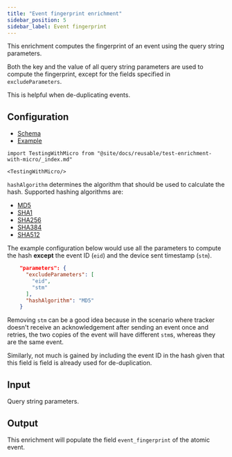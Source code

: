 ```yaml
---
title: "Event fingerprint enrichment"
sidebar_position: 5
sidebar_label: Event fingerprint
---
```


This enrichment computes the fingerprint of an event using the query string parameters.

Both the key and the value of all query string parameters are used to compute the fingerprint, except for the fields specified in `excludeParameters`.

This is helpful when de-duplicating events.

## Configuration

- [Schema](https://github.com/snowplow/iglu-central/blob/master/schemas/com.snowplowanalytics.snowplow/event_fingerprint_config/jsonschema/1-0-1)
- [Example](https://github.com/snowplow/enrich/blob/master/config/enrichments/event_fingerprint_enrichment.json)

```mdx-code-block
import TestingWithMicro from "@site/docs/reusable/test-enrichment-with-micro/_index.md"

<TestingWithMicro/>
```

`hashAlgorithm` determines the algorithm that should be used to calculate the hash. Supported hashing algorithms are:

- [MD5](https://en.wikipedia.org/wiki/MD5)
- [SHA1](https://en.wikipedia.org/wiki/SHA-1)
- [SHA256](https://en.wikipedia.org/wiki/SHA-2)
- [SHA384](https://en.wikipedia.org/wiki/SHA-2)
- [SHA512](https://en.wikipedia.org/wiki/SHA-2)

The example configuration below would use all the parameters to compute the hash **except** the event ID (`eid`) and the device sent timestamp (`stm`).

```json
    "parameters": {
      "excludeParameters": [
        "eid",
        "stm"
      ],
      "hashAlgorithm": "MD5"
    }
```

Removing `stm` can be a good idea because in the scenario where tracker doesn't receive an acknowledgement after sending an event once and retries, the two copies of the event will have different `stm`s, whereas they are the same event.

Similarly, not much is gained by including the event ID in the hash given that this field is field is already used for de-duplication.

## Input

Query string parameters.

## Output

This enrichment will populate the field `event_fingerprint` of the atomic event.
